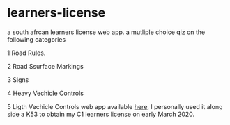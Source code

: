 # learners-license
a south afrcan learners license web app.
a mutliple choice qiz on the following categories 

1 Road Rules.

2 Road Ssurface Markings

3 Signs

4 Heavy Vechicle Controls

5 Ligth Vechicle Controls
 web app available [here](https://southafricalearnerslicense.github.io/), I personally used it along side a K53 to obtain my C1 learners license on early March 2020.
